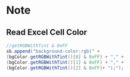 # Note

## Read Excel Cell Color

```java
//getRGBWithTint & 0xFF
sb.append("background-color:rgb(" +
(bgColor.getRGBWithTint()[0] & 0xFF) + "," +
(bgColor.getRGBWithTint()[1] & 0xFF) + "," + 
(bgColor.getRGBWithTint()[2] & 0xFF)+ ");");
```

